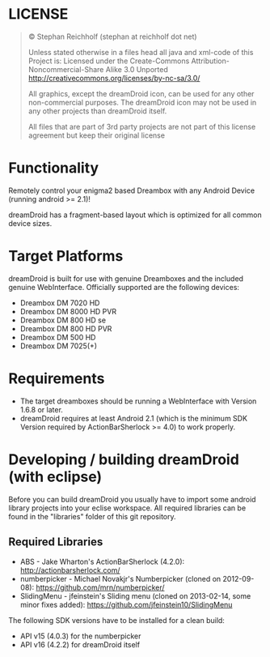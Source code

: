 
# LICENSE
>© Stephan Reichholf (stephan at reichholf dot net)
>
>Unless stated otherwise in a files head all java and xml-code of this Project is:
>Licensed under the Create-Commons Attribution-Noncommercial-Share Alike 3.0 Unported
>http://creativecommons.org/licenses/by-nc-sa/3.0/
> 
>All graphics, except the dreamDroid icon, can be used for any other non-commercial purposes.
>The dreamDroid icon may not be used in any other projects than dreamDroid itself.
>
>All files that are part of 3rd party projects are not part of this license agreement but keep their original license

# Functionality
Remotely control your enigma2 based Dreambox with any Android Device (running android >= 2.1)!

dreamDroid has a fragment-based layout which is optimized for all common device sizes.

# Target Platforms
dreamDroid is built for use with genuine Dreamboxes and the included genuine WebInterface.
Officially supported are the following devices:

* Dreambox DM 7020 HD
* Dreambox DM 8000 HD PVR
* Dreambox DM 800 HD se
* Dreambox DM 800 HD PVR
* Dreambox DM 500 HD
* Dreambox DM 7025(+)

# Requirements

* The target dreamboxes should be running a WebInterface with Version 1.6.8 or later.
* dreamDroid requires at least Android 2.1 (which is the minimum SDK Version required by ActionBarSherlock >= 4.0) to work properly.

# Developing / building dreamDroid (with eclipse)

Before you can build dreamDroid you usually have to import some android library projects into your eclise workspace.
All required libraries can be found in the "libraries" folder of this git repository.

## Required Libraries

* ABS - Jake Wharton's ActionBarSherlock (4.2.0): http://actionbarsherlock.com/ 
* numberpicker - Michael Novakjr's Numberpicker (cloned on 2012-09-08): https://github.com/mrn/numberpicker/
* SlidingMenu - jfeinstein's Sliding menu (cloned on 2013-02-14, some minor fixes added): https://github.com/jfeinstein10/SlidingMenu

The following SDK versions have to be installed for a clean build:

* API v15 (4.0.3) for the numberpicker
* API v16 (4.2.2) for dreamDroid itself
